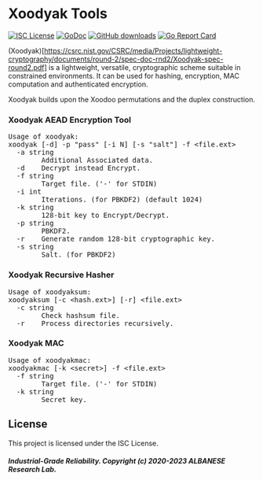 # Xoodyak Tools
[![ISC License](http://img.shields.io/badge/license-ISC-blue.svg)](https://github.com/pedroalbanese/xoodyak/blob/master/LICENSE.md) 
[![GoDoc](https://godoc.org/github.com/pedroalbanese/xoodyak?status.png)](http://godoc.org/github.com/pedroalbanese/xoodyak)
[![GitHub downloads](https://img.shields.io/github/downloads/pedroalbanese/xoodyak/total.svg?logo=github&logoColor=white)](https://github.com/pedroalbanese/xoodyak/releases)
[![Go Report Card](https://goreportcard.com/badge/github.com/pedroalbanese/xoodyak)](https://goreportcard.com/report/github.com/pedroalbanese/xoodyak)

 (Xoodyak)[https://csrc.nist.gov/CSRC/media/Projects/lightweight-cryptography/documents/round-2/spec-doc-rnd2/Xoodyak-spec-round2.pdf] is a lightweight, versatile, cryptographic scheme suitable in constrained environments. It can be used for hashing, encryption, MAC computation and authenticated encryption.

Xoodyak builds upon the Xoodoo permutations and the duplex construction. 

### Xoodyak AEAD Encryption Tool
<pre>Usage of xoodyak:
xoodyak [-d] -p "pass" [-i N] [-s "salt"] -f &lt;file.ext&gt;
  -a string
        Additional Associated data.
  -d    Decrypt instead Encrypt.
  -f string
        Target file. ('-' for STDIN)
  -i int
        Iterations. (for PBKDF2) (default 1024)
  -k string
        128-bit key to Encrypt/Decrypt.
  -p string
        PBKDF2.
  -r    Generate random 128-bit cryptographic key.
  -s string
        Salt. (for PBKDF2)</pre>

### Xoodyak Recursive Hasher
<pre>Usage of xoodyaksum:
xoodyaksum [-c &lt;hash.ext&gt;] [-r] &lt;file.ext&gt;
  -c string
        Check hashsum file.
  -r    Process directories recursively.</pre></H3>

### Xoodyak MAC
<pre>Usage of xoodyakmac:
xoodyakmac [-k &lt;secret&gt;] -f &lt;file.ext&gt;
  -f string
        Target file. ('-' for STDIN)
  -k string
        Secret key.</pre>

## License

This project is licensed under the ISC License.

##### Industrial-Grade Reliability. Copyright (c) 2020-2023 ALBANESE Research Lab.
